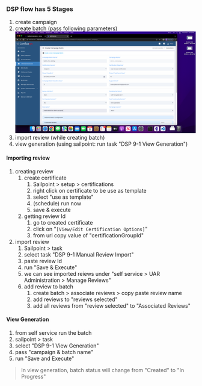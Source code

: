### DSP flow has 5 Stages
1. create campaign
2. create batch  (pass following parameters)
![create batch](images/create_batch.png)
4. import review (while creating batch)
5. view generation (using sailpoint: run task "DSP 9-1 View Generation")


#### Importing review
1. creating review
	1. create certificate
		1. Sailpoint > setup > certifications
		4. right click on certificate to be use as template
		5. select "use as template"
		6. (schedule) run now
		7. save & execute
	2. getting review Id
		1. go to created certificate
		2. click on "`[View/Edit Certification Options]`"
		3. from url copy value of "certificationGroupId"
2. import review
	1. Sailpoint > task
	2. select task "DSP 9-1 Manual Review Import"
	3. paste review Id
	4. run "Save & Execute"
	5. we can see imported reiews under "self service > UAR Administration > Manage Reviews"
	6. add review to batch 
		1. create batch > associate reviews > copy paste review name
		2. add reviews to "reviews selected" 
		3. add all reviews from "review selected" to "Associated Reviews"
 

#### View Generation
1. from self service run the batch 
2. sailpoint > task
3. select "DSP 9-1 View Generation"
4. pass "campaign & batch name"
5. run "Save and Execute"    
    
>In view generation, batch status will change from "Created" to "In Progress"





